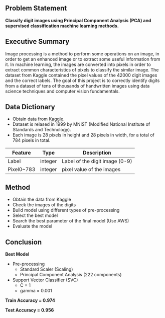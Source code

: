 ## Problem Statement

**Classify digit images using Principal Component Analysis (PCA) and supervised classification machine learning methods.**
    
    
## Executive Summary

Image processing is a method to perform some operations on an image, in order to get an enhanced image or to extract some useful information from it. In machine learning, the images are converted into pixels in order to extract common characteristics of pixels to classify the similar image. The dataset from Kaggle contained the pixel values of the 42000 digit images and the correct labels. The goal of this project is to correctly identify digits from a dataset of tens of thousands of handwritten images using data science techniques and computer vision fundamentals.

## Data Dictionary

- Obtain data from [Kaggle](https://www.kaggle.com/c/digit-recognizer).
- Dataset is relased in 1999 by MNIST (Modified National Institute of Standards and Technology).
- Each image is 28 pixels in height and 28 pixels in width, for a total of 784 pixels in total. 

|Feature|Type|Description|
|---|---|---|
|Label|integer|Label of the digit image (0-9)| 
|Pixel0~783|integer|pixel value of the images| 

## Method

- Obtain the data from Kaggle
- Check the images of the digits
- Build model using different types of pre-processing
- Select the best model
- Search the best parameter of the final model (Use AWS)
- Evaluate the model


## Conclusion

**Best Model**
- Pre-processing
    - Standard Scaler (Scaling)
    - Principal Component Analysis (222 components)
- Support Vector Classifier (SVC)
    - C = 1
    - gamma = 0.001

**Train Accuracy = 0.974**

**Test Accuracy = 0.956**
